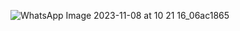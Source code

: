 ![WhatsApp Image 2023-11-08 at 10 21 16_06ac1865](https://github.com/Abhijeet103/CodingQuestions/assets/93581505/1e894c76-cba5-4b74-a2c8-45baa55f3f5f)
